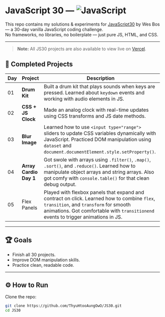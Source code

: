 # JavaScript 30 — ![JavaScript](https://img.shields.io/badge/Made%20with-JavaScript-yellow?logo=javascript)

This repo contains my solutions & experiments for [JavaScript30](https://javascript30.com/) by Wes Bos — a 30-day vanilla JavaScript coding challenge.  
No frameworks, no libraries, no boilerplate — just pure JS, HTML, and CSS.

---

> **Note:** All JS30 projects are also available to view live on [Vercel](https://js-30-two.vercel.app/).

## 📌 Completed Projects

| Day | Project                | Description                                                                                                                                                                                                                |
| --- | ---------------------- | -------------------------------------------------------------------------------------------------------------------------------------------------------------------------------------------------------------------------- |
| 01  | **Drum Kit**           | Built a drum kit that plays sounds when keys are pressed. Learned about `keydown` events and working with audio elements in JS.                                                                                            |
| 02  | **CSS + JS Clock**     | Made an analog clock with real-time updates using CSS transforms and JS date methods.                                                                                                                                      |
| 03  | **Blur Image**         | Learned how to use `<input type="range">` sliders to update CSS variables dynamically with JavaScript. Practiced DOM manipulation using `dataset` and `document.documentElement.style.setProperty()`.                      |
| 04  | **Array Cardio Day 1** | Got swole with arrays using `.filter()`, `.map()`, `.sort()`, and `.reduce()`. Learned how to manipulate object arrays and string arrays. Also got comfy with `console.table()` for that clean debug output.               |
| 05  | Flex Panels            | Played with flexbox panels that expand and contract on click. Learned how to combine `flex`, `transition`, and `transform` for smooth animations. Got comfortable with `transitionend` events to trigger animations in JS. |

---

## 🏆 Goals

- Finish all 30 projects.
- Improve DOM manipulation skills.
- Practice clean, readable code.

---

## ⚙️ How to Run

Clone the repo:

```bash
git clone https://github.com/ThyuHtooAungOwO/JS30.git
cd JS30
```
